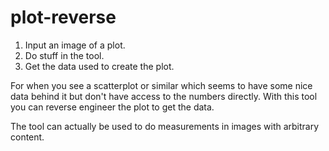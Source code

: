 # plot-reverse
1. Input an image of a plot.
2. Do stuff in the tool.
3. Get the data used to create the plot.

For when you see a scatterplot or similar which seems to have some nice data behind it but don't have access to the numbers directly. With this tool you can reverse engineer the plot to get the data.

The tool can actually be used to do measurements in images with arbitrary content.